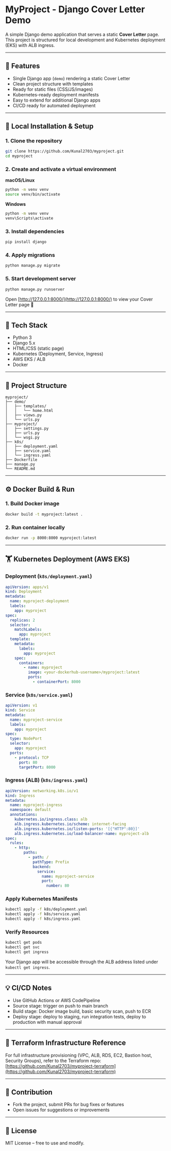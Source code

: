 # MyProject - Django Cover Letter Demo

A simple Django demo application that serves a static **Cover Letter** page.
This project is structured for local development and Kubernetes deployment (EKS) with ALB ingress.

---

## 🚀 Features

* Single Django app (`demo`) rendering a static Cover Letter
* Clean project structure with templates
* Ready for static files (CSS/JS/images)
* Kubernetes-ready deployment manifests
* Easy to extend for additional Django apps
* CI/CD ready for automated deployment

---

## 💾 Local Installation & Setup

### 1. Clone the repository

```bash
git clone https://github.com/Kunal2703/myproject.git
cd myproject
```

### 2. Create and activate a virtual environment

**macOS/Linux**

```bash
python -m venv venv
source venv/bin/activate
```

**Windows**

```bash
python -m venv venv
venv\Scripts\activate
```

### 3. Install dependencies

```bash
pip install django
```

### 4. Apply migrations

```bash
python manage.py migrate
```

### 5. Start development server

```bash
python manage.py runserver
```

Open [http://127.0.0.1:8000/](http://127.0.0.1:8000/) to view your Cover Letter page 🎉

---

## 🔧 Tech Stack

* Python 3
* Django 5.x
* HTML/CSS (static page)
* Kubernetes (Deployment, Service, Ingress)
* AWS EKS / ALB
* Docker

---

## 📂 Project Structure

```text
myproject/
├── demo/
│   ├── templates/
│   │   └── home.html
│   ├── views.py
│   └── urls.py
├── myproject/
│   ├── settings.py
│   ├── urls.py
│   └── wsgi.py
├── k8s/
│   ├── deployment.yaml
│   ├── service.yaml
│   └── ingress.yaml
├── Dockerfile
├── manage.py
└── README.md
```

---

## ⚙️ Docker Build & Run

### 1. Build Docker image

```bash
docker build -t myproject:latest .
```

### 2. Run container locally

```bash
docker run -p 8000:8000 myproject:latest
```

---

## 🏋️ Kubernetes Deployment (AWS EKS)

### Deployment (`k8s/deployment.yaml`)

```yaml
apiVersion: apps/v1
kind: Deployment
metadata:
  name: myproject-deployment
  labels:
    app: myproject
spec:
  replicas: 2
  selector:
    matchLabels:
      app: myproject
  template:
    metadata:
      labels:
        app: myproject
    spec:
      containers:
        - name: myproject
          image: <your-dockerhub-username>/myproject:latest
          ports:
            - containerPort: 8000
```

### Service (`k8s/service.yaml`)

```yaml
apiVersion: v1
kind: Service
metadata:
  name: myproject-service
  labels:
    app: myproject
spec:
  type: NodePort
  selector:
    app: myproject
  ports:
    - protocol: TCP
      port: 80
      targetPort: 8000
```

### Ingress (ALB) (`k8s/ingress.yaml`)

```yaml
apiVersion: networking.k8s.io/v1
kind: Ingress
metadata:
  name: myproject-ingress
  namespace: default
  annotations:
    kubernetes.io/ingress.class: alb
    alb.ingress.kubernetes.io/scheme: internet-facing
    alb.ingress.kubernetes.io/listen-ports: '[{"HTTP":80}]'
    alb.ingress.kubernetes.io/load-balancer-name: myproject-alb
spec:
  rules:
    - http:
        paths:
          - path: /
            pathType: Prefix
            backend:
              service:
                name: myproject-service
                port:
                  number: 80
```

### Apply Kubernetes Manifests

```bash
kubectl apply -f k8s/deployment.yaml
kubectl apply -f k8s/service.yaml
kubectl apply -f k8s/ingress.yaml
```

### Verify Resources

```bash
kubectl get pods
kubectl get svc
kubectl get ingress
```

Your Django app will be accessible through the ALB address listed under `kubectl get ingress`.

---

## 💡 CI/CD Notes

* Use GitHub Actions or AWS CodePipeline
* Source stage: trigger on push to main branch
* Build stage: Docker image build, basic security scan, push to ECR
* Deploy stage: deploy to staging, run integration tests, deploy to production with manual approval

---

## 📄 Terraform Infrastructure Reference

For full infrastructure provisioning (VPC, ALB, RDS, EC2, Bastion host, Security Groups), refer to the Terraform repo:
[https://github.com/Kunal2703/myproject-terraform](https://github.com/Kunal2703/myproject-terraform)

---

## 📝 Contribution

* Fork the project, submit PRs for bug fixes or features
* Open issues for suggestions or improvements

---

## 📜 License

MIT License – free to use and modify.
